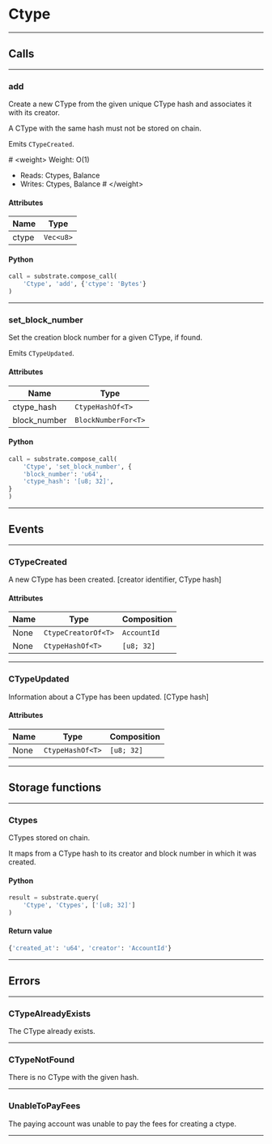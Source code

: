 
# Ctype

---------
## Calls

---------
### add
Create a new CType from the given unique CType hash and associates
it with its creator.

A CType with the same hash must not be stored on chain.

Emits `CTypeCreated`.

\# &lt;weight&gt;
Weight: O(1)
- Reads: Ctypes, Balance
- Writes: Ctypes, Balance
\# &lt;/weight&gt;
#### Attributes
| Name | Type |
| -------- | -------- | 
| ctype | `Vec<u8>` | 

#### Python
```python
call = substrate.compose_call(
    'Ctype', 'add', {'ctype': 'Bytes'}
)
```

---------
### set_block_number
Set the creation block number for a given CType, if found.

Emits `CTypeUpdated`.
#### Attributes
| Name | Type |
| -------- | -------- | 
| ctype_hash | `CtypeHashOf<T>` | 
| block_number | `BlockNumberFor<T>` | 

#### Python
```python
call = substrate.compose_call(
    'Ctype', 'set_block_number', {
    'block_number': 'u64',
    'ctype_hash': '[u8; 32]',
}
)
```

---------
## Events

---------
### CTypeCreated
A new CType has been created.
\[creator identifier, CType hash\]
#### Attributes
| Name | Type | Composition
| -------- | -------- | -------- |
| None | `CtypeCreatorOf<T>` | ```AccountId```
| None | `CtypeHashOf<T>` | ```[u8; 32]```

---------
### CTypeUpdated
Information about a CType has been updated.
\[CType hash\]
#### Attributes
| Name | Type | Composition
| -------- | -------- | -------- |
| None | `CtypeHashOf<T>` | ```[u8; 32]```

---------
## Storage functions

---------
### Ctypes
 CTypes stored on chain.

 It maps from a CType hash to its creator and block number in which it
 was created.

#### Python
```python
result = substrate.query(
    'Ctype', 'Ctypes', ['[u8; 32]']
)
```

#### Return value
```python
{'created_at': 'u64', 'creator': 'AccountId'}
```
---------
## Errors

---------
### CTypeAlreadyExists
The CType already exists.

---------
### CTypeNotFound
There is no CType with the given hash.

---------
### UnableToPayFees
The paying account was unable to pay the fees for creating a ctype.

---------